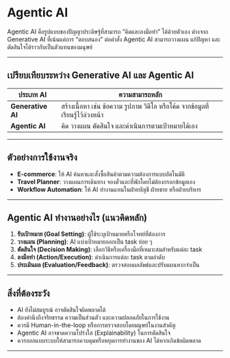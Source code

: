 # Agentic AI

Agentic AI คือรูปแบบของปัญญาประดิษฐ์ที่สามารถ “คิดและลงมือทำ” ได้ด้วยตัวเอง ต่างจาก Generative AI ที่เน้นแค่การ “ตอบสนอง” ต่อคำสั่ง Agentic AI สามารถวางแผน แก้ปัญหา และตัดสินใจได้ราวกับเป็นตัวแทนของมนุษย์

---

## เปรียบเทียบระหว่าง Generative AI และ Agentic AI

| ประเภท AI         | ความสามารถหลัก                                                              |
|--------------------|-------------------------------------------------------------------------------|
| **Generative AI**  | สร้างเนื้อหา เช่น ข้อความ รูปภาพ วิดีโอ หรือโค้ด จากข้อมูลที่เรียนรู้ไว้ล่วงหน้า |
| **Agentic AI**     | คิด วางแผน ตัดสินใจ และดำเนินการตามเป้าหมายได้เอง                         |

---

## ตัวอย่างการใช้งานจริง

- **E-commerce**: ให้ AI ค้นหาและสั่งซื้อสินค้าตามความต้องการแบบอัตโนมัติ
- **Travel Planner**: วางแผนการเดินทาง จองตั๋วและที่พักโดยไม่ต้องกรอกข้อมูลเอง
- **Workflow Automation**: ให้ AI ทำงานแทนในฝ่ายบัญชี ฝ่ายขาย หรือฝ่ายบริหาร

---

## Agentic AI ทำงานอย่างไร (แนวคิดหลัก)

1. **รับเป้าหมาย (Goal Setting)**: ผู้ใช้ระบุเป้าหมายหรือโจทย์ที่ต้องการ
2. **วางแผน (Planning)**: AI แบ่งเป้าหมายออกเป็น task ย่อย ๆ
3. **ตัดสินใจ (Decision Making)**: เลือกวิธีหรือเครื่องมือที่เหมาะสมสำหรับแต่ละ task
4. **ลงมือทำ (Action/Execution)**: ดำเนินการแต่ละ task ตามลำดับ
5. **ประเมินผล (Evaluation/Feedback)**: ตรวจสอบผลลัพธ์และปรับแผนหากจำเป็น

---

## สิ่งที่ต้องระวัง

- AI ยังไม่สมบูรณ์ อาจตัดสินใจผิดพลาดได้
- ต้องคำนึงถึงจริยธรรม ความเป็นส่วนตัว และความปลอดภัยในการใช้งาน
- ควรมี Human-in-the-loop หรือการตรวจสอบโดยมนุษย์ในงานสำคัญ
- Agentic AI อาจขาดความโปร่งใส (Explainability) ในการตัดสินใจ
- ควรออกแบบระบบให้สามารถควบคุมหรือหยุดการทำงานของ AI ได้หากเกิดข้อผิดพลาด

---